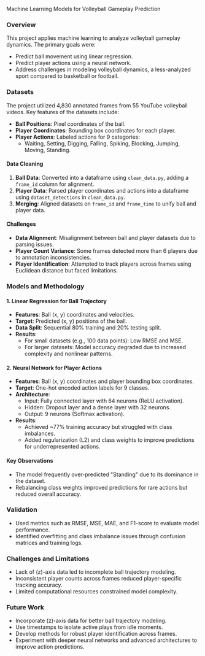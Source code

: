 Machine Learning Models for Volleyball Gameplay Prediction

### Overview
This project applies machine learning to analyze volleyball gameplay dynamics. The primary goals were:
- Predict ball movement using linear regression.
- Predict player actions using a neural network.
- Address challenges in modeling volleyball dynamics, a less-analyzed sport compared to basketball or football.

### Datasets
The project utilized 4,830 annotated frames from 55 YouTube volleyball videos. Key features of the datasets include:
- **Ball Positions**: Pixel coordinates of the ball.
- **Player Coordinates**: Bounding box coordinates for each player.
- **Player Actions**: Labeled actions for 9 categories:
  - Waiting, Setting, Digging, Falling, Spiking, Blocking, Jumping, Moving, Standing.

#### Data Cleaning
1. **Ball Data**: Converted into a dataframe using `clean_data.py`, adding a `frame_id` column for alignment.
2. **Player Data**: Parsed player coordinates and actions into a dataframe using `dataset_detections` in `clean_data.py`.
3. **Merging**: Aligned datasets on `frame_id` and `frame_time` to unify ball and player data.

#### Challenges
- **Data Alignment**: Misalignment between ball and player datasets due to parsing issues.
- **Player Count Variance**: Some frames detected more than 6 players due to annotation inconsistencies.
- **Player Identification**: Attempted to track players across frames using Euclidean distance but faced limitations.

### Models and Methodology

#### 1. Linear Regression for Ball Trajectory
- **Features**: Ball \(x, y\) coordinates and velocities.
- **Target**: Predicted \(x, y\) positions of the ball.
- **Data Split**: Sequential 80% training and 20% testing split.
- **Results**:
  - For small datasets (e.g., 100 data points): Low RMSE and MSE.
  - For larger datasets: Model accuracy degraded due to increased complexity and nonlinear patterns.

#### 2. Neural Network for Player Actions
- **Features**: Ball \(x, y\) coordinates and player bounding box coordinates.
- **Target**: One-hot encoded action labels for 9 classes.
- **Architecture**:
  - Input: Fully connected layer with 64 neurons (ReLU activation).
  - Hidden: Dropout layer and a dense layer with 32 neurons.
  - Output: 9 neurons (Softmax activation).
- **Results**:
  - Achieved ~77% training accuracy but struggled with class imbalances.
  - Added regularization (L2) and class weights to improve predictions for underrepresented actions.

#### Key Observations
- The model frequently over-predicted "Standing" due to its dominance in the dataset.
- Rebalancing class weights improved predictions for rare actions but reduced overall accuracy.

### Validation
- Used metrics such as RMSE, MSE, MAE, and F1-score to evaluate model performance.
- Identified overfitting and class imbalance issues through confusion matrices and training logs.

### Challenges and Limitations
- Lack of \(z\)-axis data led to incomplete ball trajectory modeling.
- Inconsistent player counts across frames reduced player-specific tracking accuracy.
- Limited computational resources constrained model complexity.

### Future Work
- Incorporate \(z\)-axis data for better ball trajectory modeling.
- Use timestamps to isolate active plays from idle moments.
- Develop methods for robust player identification across frames.
- Experiment with deeper neural networks and advanced architectures to improve action predictions.

